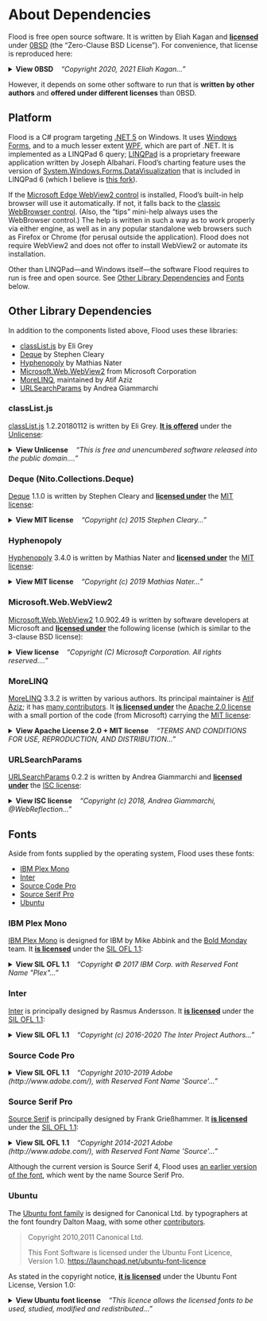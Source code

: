 <!--
  This file is part of Flood, an interactive flood-fill visualizer.

  Copyright 2021 Eliah Kagan <degeneracypressure@gmail.com>

  Permission to use, copy, modify, and/or distribute this software for any
  purpose with or without fee is hereby granted.

  THE SOFTWARE IS PROVIDED "AS IS" AND THE AUTHOR DISCLAIMS ALL WARRANTIES WITH
  REGARD TO THIS SOFTWARE INCLUDING ALL IMPLIED WARRANTIES OF MERCHANTABILITY
  AND FITNESS. IN NO EVENT SHALL THE AUTHOR BE LIABLE FOR ANY SPECIAL, DIRECT,
  INDIRECT, OR CONSEQUENTIAL DAMAGES OR ANY DAMAGES WHATSOEVER RESULTING FROM
  LOSS OF USE, DATA OR PROFITS, WHETHER IN AN ACTION OF CONTRACT, NEGLIGENCE OR
  OTHER TORTIOUS ACTION, ARISING OUT OF OR IN CONNECTION WITH THE USE OR
  PERFORMANCE OF THIS SOFTWARE.
-->

# About Dependencies

Flood is free open source software. It is written by Eliah Kagan and
[**licensed**](LICENSE) under [0BSD](https://spdx.org/licenses/0BSD.html) (the
&ldquo;Zero-Clause BSD License&rdquo;). For convenience, that license is
reproduced here:


<details>
<summary>
<strong>View 0BSD</strong>&nbsp;&nbsp;&nbsp;
<em>&ldquo;Copyright 2020, 2021 Eliah Kagan&hellip;&rdquo;</em>
</summary>

> Copyright 2020, 2021 Eliah Kagan &lt;degeneracypressure@gmail.com&gt;
>
> Permission to use, copy, modify, and/or distribute this software for any
purpose with or without fee is hereby granted.
>
> THE SOFTWARE IS PROVIDED "AS IS" AND THE AUTHOR DISCLAIMS ALL WARRANTIES WITH
REGARD TO THIS SOFTWARE INCLUDING ALL IMPLIED WARRANTIES OF MERCHANTABILITY
AND FITNESS. IN NO EVENT SHALL THE AUTHOR BE LIABLE FOR ANY SPECIAL, DIRECT,
INDIRECT, OR CONSEQUENTIAL DAMAGES OR ANY DAMAGES WHATSOEVER RESULTING FROM
LOSS OF USE, DATA OR PROFITS, WHETHER IN AN ACTION OF CONTRACT, NEGLIGENCE OR
OTHER TORTIOUS ACTION, ARISING OUT OF OR IN CONNECTION WITH THE USE OR
PERFORMANCE OF THIS SOFTWARE.
</details>

However, it depends on some other software to run that is **written by other
authors** and **offered under different licenses** than 0BSD.

## Platform

Flood is a C# program targeting [.NET 5](https://dotnet.microsoft.com/) on
Windows. It uses [Windows Forms](https://github.com/dotnet/winforms), and to a
much lesser extent [WPF](https://github.com/dotnet/wpf), which are part of
.NET. It is implemented as a LINQPad 6 query;
[LINQPad](https://www.linqpad.net/) is a proprietary freeware application
written by Joseph Albahari. Flood&rsquo;s charting feature uses the version of
[System.Windows.Forms.DataVisualization](https://github.com/dotnet/winforms-datavisualization)
that is included in LINQPad 6 (which I believe is [this
fork](https://github.com/albahari/winforms-datavisualization)).

If the [Microsoft Edge WebView2
control](https://docs.microsoft.com/en-us/microsoft-edge/webview2/) is
installed, Flood&rsquo;s built-in help browser will use it automatically. If
not, it falls back to the [classic WebBrowser
control](https://docs.microsoft.com/en-us/previous-versions/windows/internet-explorer/ie-developer/platform-apis/aa752040(v=vs.85)).
(Also, the &ldquo;tips&rdquo; mini-help always uses the WebBrowser control.)
The help is written in such a way as to work properly via either engine, as
well as in any popular standalone web browsers such as Firefox or Chrome (for
perusal outside the application). Flood does not require WebView2 and does not
offer to install WebView2 or automate its installation.

Other than LINQPad&mdash;and Windows itself&mdash;the software Flood requires
to run is free and open source. See [Other Library
Dependencies](#Other-Library-Depenencies) and [Fonts](#Fonts) below.

## Other Library Dependencies

In addition to the components listed above, Flood uses these libraries:

- [classList.js](#classListjs) by Eli Grey
- [Deque](#Deque-NitoCollectionsDeque) by Stephen Cleary
- [Hyphenopoly](#Hyphenopoly) by Mathias Nater
- [Microsoft.Web.WebView2](#MicrosoftWebWebView2) from Microsoft Corporation
- [MoreLINQ](#MoreLINQ), maintained by Atif Aziz
- [URLSearchParams](#URLSearchParams) by Andrea Giammarchi

### classList.js

[classList.js](https://github.com/eligrey/classList.js/) 1.2.20180112 is
written by Eli Grey. [**It is
offered**](https://github.com/eligrey/classList.js/blob/1.2.20180112/LICENSE.md)
under the [Unlicense](https://unlicense.org/):

<details>
<summary>
<strong>View Unlicense</strong>&nbsp;&nbsp;&nbsp;
<em>&ldquo;This is free and unencumbered software released into the public domain.&hellip;&rdquo;</em>
</summary>

> This is free and unencumbered software released into the public domain.
>
> Anyone is free to copy, modify, publish, use, compile, sell, or
distribute this software, either in source code form or as a compiled
binary, for any purpose, commercial or non-commercial, and by any
means.
>
> In jurisdictions that recognize copyright laws, the author or authors
of this software dedicate any and all copyright interest in the
software to the public domain. We make this dedication for the benefit
of the public at large and to the detriment of our heirs and
successors. We intend this dedication to be an overt act of
relinquishment in perpetuity of all present and future rights to this
software under copyright law.
>
> THE SOFTWARE IS PROVIDED "AS IS", WITHOUT WARRANTY OF ANY KIND,
EXPRESS OR IMPLIED, INCLUDING BUT NOT LIMITED TO THE WARRANTIES OF
MERCHANTABILITY, FITNESS FOR A PARTICULAR PURPOSE AND NONINFRINGEMENT.
IN NO EVENT SHALL THE AUTHORS BE LIABLE FOR ANY CLAIM, DAMAGES OR
OTHER LIABILITY, WHETHER IN AN ACTION OF CONTRACT, TORT OR OTHERWISE,
ARISING FROM, OUT OF OR IN CONNECTION WITH THE SOFTWARE OR THE USE OR
OTHER DEALINGS IN THE SOFTWARE.
>
> For more information, please refer to <http://unlicense.org/>
</details>

### Deque (Nito.Collections.Deque)

[Deque](https://github.com/StephenCleary/Deque) 1.1.0 is written by Stephen
Cleary and [**licensed
under**](https://github.com/StephenCleary/Deque/blob/v1.1.0/LICENSE) the [MIT
license](https://spdx.org/licenses/MIT.html):

<details>
<summary>
<strong>View MIT license</strong>&nbsp;&nbsp;&nbsp;
<em>&ldquo;Copyright (c) 2015 Stephen Cleary&hellip;&rdquo;</em>
</summary>

> The MIT License (MIT)
>
> Copyright (c) 2015 Stephen Cleary
>
> Permission is hereby granted, free of charge, to any person obtaining a copy
of this software and associated documentation files (the "Software"), to deal
in the Software without restriction, including without limitation the rights
to use, copy, modify, merge, publish, distribute, sublicense, and/or sell
copies of the Software, and to permit persons to whom the Software is
furnished to do so, subject to the following conditions:
>
> The above copyright notice and this permission notice shall be included in all
copies or substantial portions of the Software.
>
> THE SOFTWARE IS PROVIDED "AS IS", WITHOUT WARRANTY OF ANY KIND, EXPRESS OR
IMPLIED, INCLUDING BUT NOT LIMITED TO THE WARRANTIES OF MERCHANTABILITY,
FITNESS FOR A PARTICULAR PURPOSE AND NONINFRINGEMENT. IN NO EVENT SHALL THE
AUTHORS OR COPYRIGHT HOLDERS BE LIABLE FOR ANY CLAIM, DAMAGES OR OTHER
LIABILITY, WHETHER IN AN ACTION OF CONTRACT, TORT OR OTHERWISE, ARISING FROM,
OUT OF OR IN CONNECTION WITH THE SOFTWARE OR THE USE OR OTHER DEALINGS IN THE
SOFTWARE.
</details>

### Hyphenopoly

[Hyphenopoly](https://mnater.github.io/Hyphenopoly/) 3.4.0 is written by
Mathias Nater and [**licensed
under**](https://github.com/mnater/Hyphenopoly/blob/v3.4.0/LICENSE) the [MIT
license](https://spdx.org/licenses/MIT.html):

<details>
<summary>
<strong>View MIT license</strong>&nbsp;&nbsp;&nbsp;
<em>&ldquo;Copyright (c) 2019 Mathias Nater&hellip;&rdquo;</em>
</summary>

> The MIT License (MIT)
>
> Copyright (c) 2019 Mathias Nater
>
> Permission is hereby granted, free of charge, to any person obtaining a copy
of this software and associated documentation files (the "Software"), to deal
in the Software without restriction, including without limitation the rights
to use, copy, modify, merge, publish, distribute, sublicense, and/or sell
copies of the Software, and to permit persons to whom the Software is
furnished to do so, subject to the following conditions:
>
> The above copyright notice and this permission notice shall be included in all
copies or substantial portions of the Software.
>
> THE SOFTWARE IS PROVIDED "AS IS", WITHOUT WARRANTY OF ANY KIND, EXPRESS OR
IMPLIED, INCLUDING BUT NOT LIMITED TO THE WARRANTIES OF MERCHANTABILITY,
FITNESS FOR A PARTICULAR PURPOSE AND NONINFRINGEMENT. IN NO EVENT SHALL THE
AUTHORS OR COPYRIGHT HOLDERS BE LIABLE FOR ANY CLAIM, DAMAGES OR OTHER
LIABILITY, WHETHER IN AN ACTION OF CONTRACT, TORT OR OTHERWISE, ARISING FROM,
OUT OF OR IN CONNECTION WITH THE SOFTWARE OR THE USE OR OTHER DEALINGS IN THE
SOFTWARE.
</details>

### Microsoft.Web.WebView2

[Microsoft.Web.WebView2](https://www.nuget.org/packages/Microsoft.Web.WebView2/1.0.902.49)
1.0.902.49 is written by software developers at Microsoft and [**licensed
under**](https://www.nuget.org/packages/Microsoft.Web.WebView2/1.0.902.49/License)
the following license (which is similar to the 3-clause BSD license):

<details>
<summary>
<strong>View license</strong>&nbsp;&nbsp;&nbsp;
<em>&ldquo;Copyright (C) Microsoft Corporation. All rights reserved.&hellip;&rdquo;</em>
</summary>

> Copyright (C) Microsoft Corporation. All rights reserved.
>
> Redistribution and use in source and binary forms, with or without
modification, are permitted provided that the following conditions are
met:
>
>   * Redistributions of source code must retain the above copyright
notice, this list of conditions and the following disclaimer.
>   * Redistributions in binary form must reproduce the above
copyright notice, this list of conditions and the following disclaimer
in the documentation and/or other materials provided with the
distribution.
>   * The name of Microsoft Corporation, or the names of its contributors
may not be used to endorse or promote products derived from this
software without specific prior written permission.
>
> THIS SOFTWARE IS PROVIDED BY THE COPYRIGHT HOLDERS AND CONTRIBUTORS
"AS IS" AND ANY EXPRESS OR IMPLIED WARRANTIES, INCLUDING, BUT NOT
LIMITED TO, THE IMPLIED WARRANTIES OF MERCHANTABILITY AND FITNESS FOR
A PARTICULAR PURPOSE ARE DISCLAIMED. IN NO EVENT SHALL THE COPYRIGHT
OWNER OR CONTRIBUTORS BE LIABLE FOR ANY DIRECT, INDIRECT, INCIDENTAL,
SPECIAL, EXEMPLARY, OR CONSEQUENTIAL DAMAGES (INCLUDING, BUT NOT
LIMITED TO, PROCUREMENT OF SUBSTITUTE GOODS OR SERVICES; LOSS OF USE,
DATA, OR PROFITS; OR BUSINESS INTERRUPTION) HOWEVER CAUSED AND ON ANY
THEORY OF LIABILITY, WHETHER IN CONTRACT, STRICT LIABILITY, OR TORT
(INCLUDING NEGLIGENCE OR OTHERWISE) ARISING IN ANY WAY OUT OF THE USE
OF THIS SOFTWARE, EVEN IF ADVISED OF THE POSSIBILITY OF SUCH DAMAGE.

Microsoft.Web.WebView2 is a library that exposes the WebView2 control for use
by .NET programs, but it is not itself that control. This is to say
Microsoft.Web.WebView2 is only a *binding* for the WebView2 control. I do not
claim that the WebView2 control is itself available under the license shown
above, which I don&rsquo;t believe to be the case.

Flood does not require the WebView2 control, but it does require the
Microsoft.Web.WebView2 library even in the absence of the WebView2 control.
(The mechanism Flood uses to check if the WebView2 control is present uses that
library.)
</details>

### MoreLINQ

[MoreLINQ](https://morelinq.github.io/) 3.3.2 is written by various authors.
Its principal maintainer is [Atif Aziz](https://github.com/atifaziz); it has
[many contributors](https://github.com/morelinq/MoreLINQ/graphs/contributors).
It [**is licensed
under**](https://github.com/morelinq/MoreLINQ/blob/v3.3.2/COPYING.txt) the
[Apache 2.0 license](https://www.apache.org/licenses/LICENSE-2.0) with a small
portion of the code (from Microsoft) carrying the [MIT
license](https://spdx.org/licenses/MIT.html):

<details>
<summary>
<strong>View Apache License 2.0 + MIT license</strong>&nbsp;&nbsp;&nbsp;
<em>&ldquo;TERMS AND CONDITIONS FOR USE, REPRODUCTION, AND DISTRIBUTION&hellip;&rdquo;</em>
</summary>

> **Apache License**\
> **Version 2.0, January 2004**\
> **http://www.apache.org/licenses/**
>
>    TERMS AND CONDITIONS FOR USE, REPRODUCTION, AND DISTRIBUTION
>
>    1. Definitions.
>
>       "License" shall mean the terms and conditions for use, reproduction,
>       and distribution as defined by Sections 1 through 9 of this document.
>
>       "Licensor" shall mean the copyright owner or entity authorized by
>       the copyright owner that is granting the License.
>
>       "Legal Entity" shall mean the union of the acting entity and all
>       other entities that control, are controlled by, or are under common
>       control with that entity. For the purposes of this definition,
>       "control" means (i) the power, direct or indirect, to cause the
>       direction or management of such entity, whether by contract or
>       otherwise, or (ii) ownership of fifty percent (50%) or more of the
>       outstanding shares, or (iii) beneficial ownership of such entity.
>
>       "You" (or "Your") shall mean an individual or Legal Entity
>       exercising permissions granted by this License.
>
>       "Source" form shall mean the preferred form for making modifications,
>       including but not limited to software source code, documentation
>       source, and configuration files.
>
>       "Object" form shall mean any form resulting from mechanical
>       transformation or translation of a Source form, including but
>       not limited to compiled object code, generated documentation,
>       and conversions to other media types.
>
>       "Work" shall mean the work of authorship, whether in Source or
>       Object form, made available under the License, as indicated by a
>       copyright notice that is included in or attached to the work
>       (an example is provided in the Appendix below).
>
>       "Derivative Works" shall mean any work, whether in Source or Object
>       form, that is based on (or derived from) the Work and for which the
>       editorial revisions, annotations, elaborations, or other modifications
>       represent, as a whole, an original work of authorship. For the purposes
>       of this License, Derivative Works shall not include works that remain
>       separable from, or merely link (or bind by name) to the interfaces of,
>       the Work and Derivative Works thereof.
>
>       "Contribution" shall mean any work of authorship, including
>       the original version of the Work and any modifications or additions
>       to that Work or Derivative Works thereof, that is intentionally
>       submitted to Licensor for inclusion in the Work by the copyright owner
>       or by an individual or Legal Entity authorized to submit on behalf of
>       the copyright owner. For the purposes of this definition, "submitted"
>       means any form of electronic, verbal, or written communication sent
>       to the Licensor or its representatives, including but not limited to
>       communication on electronic mailing lists, source code control systems,
>       and issue tracking systems that are managed by, or on behalf of, the
>       Licensor for the purpose of discussing and improving the Work, but
>       excluding communication that is conspicuously marked or otherwise
>       designated in writing by the copyright owner as "Not a Contribution."
>
>       "Contributor" shall mean Licensor and any individual or Legal Entity
>       on behalf of whom a Contribution has been received by Licensor and
>       subsequently incorporated within the Work.
>
>    2. Grant of Copyright License. Subject to the terms and conditions of
>       this License, each Contributor hereby grants to You a perpetual,
>       worldwide, non-exclusive, no-charge, royalty-free, irrevocable
>       copyright license to reproduce, prepare Derivative Works of,
>       publicly display, publicly perform, sublicense, and distribute the
>       Work and such Derivative Works in Source or Object form.
>
>    3. Grant of Patent License. Subject to the terms and conditions of
>       this License, each Contributor hereby grants to You a perpetual,
>       worldwide, non-exclusive, no-charge, royalty-free, irrevocable
>       (except as stated in this section) patent license to make, have made,
>       use, offer to sell, sell, import, and otherwise transfer the Work,
>       where such license applies only to those patent claims licensable
>       by such Contributor that are necessarily infringed by their
>       Contribution(s) alone or by combination of their Contribution(s)
>       with the Work to which such Contribution(s) was submitted. If You
>       institute patent litigation against any entity (including a
>       cross-claim or counterclaim in a lawsuit) alleging that the Work
>       or a Contribution incorporated within the Work constitutes direct
>       or contributory patent infringement, then any patent licenses
>       granted to You under this License for that Work shall terminate
>       as of the date such litigation is filed.
>
>    4. Redistribution. You may reproduce and distribute copies of the
>       Work or Derivative Works thereof in any medium, with or without
>       modifications, and in Source or Object form, provided that You
>       meet the following conditions:
>
>       (a) You must give any other recipients of the Work or
>           Derivative Works a copy of this License; and
>
>       (b) You must cause any modified files to carry prominent notices
>           stating that You changed the files; and
>
>       (c) You must retain, in the Source form of any Derivative Works
>           that You distribute, all copyright, patent, trademark, and
>           attribution notices from the Source form of the Work,
>           excluding those notices that do not pertain to any part of
>           the Derivative Works; and
>
>       (d) If the Work includes a "NOTICE" text file as part of its
>           distribution, then any Derivative Works that You distribute must
>           include a readable copy of the attribution notices contained
>           within such NOTICE file, excluding those notices that do not
>           pertain to any part of the Derivative Works, in at least one
>           of the following places: within a NOTICE text file distributed
>           as part of the Derivative Works; within the Source form or
>           documentation, if provided along with the Derivative Works; or,
>           within a display generated by the Derivative Works, if and
>           wherever such third-party notices normally appear. The contents
>           of the NOTICE file are for informational purposes only and
>           do not modify the License. You may add Your own attribution
>           notices within Derivative Works that You distribute, alongside
>           or as an addendum to the NOTICE text from the Work, provided
>           that such additional attribution notices cannot be construed
>           as modifying the License.
>
>       You may add Your own copyright statement to Your modifications and
>       may provide additional or different license terms and conditions
>       for use, reproduction, or distribution of Your modifications, or
>       for any such Derivative Works as a whole, provided Your use,
>       reproduction, and distribution of the Work otherwise complies with
>       the conditions stated in this License.
>
>    5. Submission of Contributions. Unless You explicitly state otherwise,
>       any Contribution intentionally submitted for inclusion in the Work
>       by You to the Licensor shall be under the terms and conditions of
>       this License, without any additional terms or conditions.
>       Notwithstanding the above, nothing herein shall supersede or modify
>       the terms of any separate license agreement you may have executed
>       with Licensor regarding such Contributions.
>
>    6. Trademarks. This License does not grant permission to use the trade
>       names, trademarks, service marks, or product names of the Licensor,
>       except as required for reasonable and customary use in describing the
>       origin of the Work and reproducing the content of the NOTICE file.
>
>    7. Disclaimer of Warranty. Unless required by applicable law or
>       agreed to in writing, Licensor provides the Work (and each
>       Contributor provides its Contributions) on an "AS IS" BASIS,
>       WITHOUT WARRANTIES OR CONDITIONS OF ANY KIND, either express or
>       implied, including, without limitation, any warranties or conditions
>       of TITLE, NON-INFRINGEMENT, MERCHANTABILITY, or FITNESS FOR A
>       PARTICULAR PURPOSE. You are solely responsible for determining the
>       appropriateness of using or redistributing the Work and assume any
>       risks associated with Your exercise of permissions under this License.
>
>    8. Limitation of Liability. In no event and under no legal theory,
>       whether in tort (including negligence), contract, or otherwise,
>       unless required by applicable law (such as deliberate and grossly
>       negligent acts) or agreed to in writing, shall any Contributor be
>       liable to You for damages, including any direct, indirect, special,
>       incidental, or consequential damages of any character arising as a
>       result of this License or out of the use or inability to use the
>       Work (including but not limited to damages for loss of goodwill,
>       work stoppage, computer failure or malfunction, or any and all
>       other commercial damages or losses), even if such Contributor
>       has been advised of the possibility of such damages.
>
>    9. Accepting Warranty or Additional Liability. While redistributing
>       the Work or Derivative Works thereof, You may choose to offer,
>       and charge a fee for, acceptance of support, warranty, indemnity,
>       or other liability obligations and/or rights consistent with this
>       License. However, in accepting such obligations, You may act only
>       on Your own behalf and on Your sole responsibility, not on behalf
>       of any other Contributor, and only if You agree to indemnify,
>       defend, and hold each Contributor harmless for any liability
>       incurred by, or claims asserted against, such Contributor by reason
>       of your accepting any such warranty or additional liability.
>
>    END OF TERMS AND CONDITIONS
>
> ---
>
> The following notice applies to a small portion of the code:
>
> The MIT License (MIT)
>
> Copyright (c) Microsoft Corporation
>
> Permission is hereby granted, free of charge, to any person obtaining a copy
> of this software and associated documentation files (the "Software"), to deal
> in the Software without restriction, including without limitation the rights
> to use, copy, modify, merge, publish, distribute, sublicense, and/or sell
> copies of the Software, and to permit persons to whom the Software is
> furnished to do so, subject to the following conditions:
>
> The above copyright notice and this permission notice shall be included in all
> copies or substantial portions of the Software.
>
> THE SOFTWARE IS PROVIDED "AS IS", WITHOUT WARRANTY OF ANY KIND, EXPRESS OR
> IMPLIED, INCLUDING BUT NOT LIMITED TO THE WARRANTIES OF MERCHANTABILITY,
> FITNESS FOR A PARTICULAR PURPOSE AND NONINFRINGEMENT. IN NO EVENT SHALL THE
> AUTHORS OR COPYRIGHT HOLDERS BE LIABLE FOR ANY CLAIM, DAMAGES OR OTHER
> LIABILITY, WHETHER IN AN ACTION OF CONTRACT, TORT OR OTHERWISE, ARISING FROM,
> OUT OF OR IN CONNECTION WITH THE SOFTWARE OR THE USE OR OTHER DEALINGS IN THE
> SOFTWARE.
</details>

### URLSearchParams

[URLSearchParams](https://github.com/ungap/url-search-params) 0.2.2 is written
by Andrea Giammarchi and [**licensed
under**](https://github.com/ungap/url-search-params/blob/v0.2.2/LICENSE) the
[ISC license](https://spdx.org/licenses/ISC.html):

<details>
<summary>
<strong>View ISC license</strong>&nbsp;&nbsp;&nbsp;
<em>&ldquo;Copyright (c) 2018, Andrea Giammarchi, @WebReflection&hellip;&rdquo;</em>
</summary>

> ISC License
>
> Copyright (c) 2018, Andrea Giammarchi, @WebReflection
>
> Permission to use, copy, modify, and/or distribute this software for any
purpose with or without fee is hereby granted, provided that the above
copyright notice and this permission notice appear in all copies.
>
> THE SOFTWARE IS PROVIDED "AS IS" AND THE AUTHOR DISCLAIMS ALL WARRANTIES WITH
REGARD TO THIS SOFTWARE INCLUDING ALL IMPLIED WARRANTIES OF MERCHANTABILITY
AND FITNESS. IN NO EVENT SHALL THE AUTHOR BE LIABLE FOR ANY SPECIAL, DIRECT,
INDIRECT, OR CONSEQUENTIAL DAMAGES OR ANY DAMAGES WHATSOEVER RESULTING FROM
LOSS OF USE, DATA OR PROFITS, WHETHER IN AN ACTION OF CONTRACT, NEGLIGENCE
OR OTHER TORTIOUS ACTION, ARISING OUT OF OR IN CONNECTION WITH THE USE OR
PERFORMANCE OF THIS SOFTWARE.
</details>

## Fonts

Aside from fonts supplied by the operating system, Flood uses these fonts:

- [IBM Plex Mono](#IBM-Plex-Mono)
- [Inter](#Inter)
- [Source Code Pro](#Source-Code-Pro)
- [Source Serif Pro](#Source-Serif-Pro)
- [Ubuntu](#Ubuntu)

### IBM Plex Mono

[IBM Plex Mono](https://www.ibm.com/plex/) is designed for IBM by Mike Abbink
and the [Bold Monday](https://boldmonday.com/custom/ibm/) team. It [**is
licensed**](https://github.com/IBM/plex/blob/master/LICENSE.txt) under the [SIL
OFL 1.1](https://scripts.sil.org/cms/scripts/page.php?site_id=nrsi&id=OFL):

<details>
<summary>
<strong>View SIL OFL 1.1</strong>&nbsp;&nbsp;&nbsp;
<em>&ldquo;Copyright © 2017 IBM Corp. with Reserved Font Name "Plex"&hellip;&rdquo;</em>
</summary>

> Copyright © 2017 IBM Corp. with Reserved Font Name "Plex"
>
> This Font Software is licensed under the SIL Open Font License, Version 1.1.
>
> This license is copied below, and is also available with a FAQ at: http://scripts.sil.org/OFL
>
>
> -----------------------------------------------------------\
> SIL OPEN FONT LICENSE Version 1.1 - 26 February 2007\
> \-----------------------------------------------------------
>
> PREAMBLE\
> The goals of the Open Font License (OFL) are to stimulate worldwide
> development of collaborative font projects, to support the font creation
> efforts of academic and linguistic communities, and to provide a free and
> open framework in which fonts may be shared and improved in partnership
> with others.
>
> The OFL allows the licensed fonts to be used, studied, modified and
> redistributed freely as long as they are not sold by themselves. The
> fonts, including any derivative works, can be bundled, embedded,
> redistributed and/or sold with any software provided that any reserved
> names are not used by derivative works. The fonts and derivatives,
> however, cannot be released under any other type of license. The
> requirement for fonts to remain under this license does not apply
> to any document created using the fonts or their derivatives.
>
> DEFINITIONS\
> "Font Software" refers to the set of files released by the Copyright
> Holder(s) under this license and clearly marked as such. This may
> include source files, build scripts and documentation.
>
> "Reserved Font Name" refers to any names specified as such after the
> copyright statement(s).
>
> "Original Version" refers to the collection of Font Software components as
> distributed by the Copyright Holder(s).
>
> "Modified Version" refers to any derivative made by adding to, deleting,
> or substituting -- in part or in whole -- any of the components of the
> Original Version, by changing formats or by porting the Font Software to a
> new environment.
>
> "Author" refers to any designer, engineer, programmer, technical
> writer or other person who contributed to the Font Software.
>
> PERMISSION & CONDITIONS\
> Permission is hereby granted, free of charge, to any person obtaining
> a copy of the Font Software, to use, study, copy, merge, embed, modify,
> redistribute, and sell modified and unmodified copies of the Font
> Software, subject to the following conditions:
>
> 1) Neither the Font Software nor any of its individual components,
> in Original or Modified Versions, may be sold by itself.
>
> 2) Original or Modified Versions of the Font Software may be bundled,
> redistributed and/or sold with any software, provided that each copy
> contains the above copyright notice and this license. These can be
> included either as stand-alone text files, human-readable headers or
> in the appropriate machine-readable metadata fields within text or
> binary files as long as those fields can be easily viewed by the user.
>
> 3) No Modified Version of the Font Software may use the Reserved Font
> Name(s) unless explicit written permission is granted by the corresponding
> Copyright Holder. This restriction only applies to the primary font name as
> presented to the users.
>
> 4) The name(s) of the Copyright Holder(s) or the Author(s) of the Font
> Software shall not be used to promote, endorse or advertise any
> Modified Version, except to acknowledge the contribution(s) of the
> Copyright Holder(s) and the Author(s) or with their explicit written
> permission.
>
> 5) The Font Software, modified or unmodified, in part or in whole,
> must be distributed entirely under this license, and must not be
> distributed under any other license. The requirement for fonts to
> remain under this license does not apply to any document created
> using the Font Software.
>
> TERMINATION\
> This license becomes null and void if any of the above conditions are
> not met.
>
> DISCLAIMER\
> THE FONT SOFTWARE IS PROVIDED "AS IS", WITHOUT WARRANTY OF ANY KIND,
> EXPRESS OR IMPLIED, INCLUDING BUT NOT LIMITED TO ANY WARRANTIES OF
> MERCHANTABILITY, FITNESS FOR A PARTICULAR PURPOSE AND NONINFRINGEMENT
> OF COPYRIGHT, PATENT, TRADEMARK, OR OTHER RIGHT. IN NO EVENT SHALL THE
> COPYRIGHT HOLDER BE LIABLE FOR ANY CLAIM, DAMAGES OR OTHER LIABILITY,
> INCLUDING ANY GENERAL, SPECIAL, INDIRECT, INCIDENTAL, OR CONSEQUENTIAL
> DAMAGES, WHETHER IN AN ACTION OF CONTRACT, TORT OR OTHERWISE, ARISING
> FROM, OUT OF THE USE OR INABILITY TO USE THE FONT SOFTWARE OR FROM
> OTHER DEALINGS IN THE FONT SOFTWARE.
</details>

### Inter

[Inter](https://github.com/rsms/inter/) is principally designed by Rasmus
Andersson. It [**is
licensed**](https://github.com/rsms/inter/blob/master/LICENSE.txt) under the
[SIL OFL
1.1](https://scripts.sil.org/cms/scripts/page.php?site_id=nrsi&id=OFL):

<details>
<summary>
<strong>View SIL OFL 1.1</strong>&nbsp;&nbsp;&nbsp;
<em>&ldquo;Copyright (c) 2016-2020 The Inter Project Authors&hellip;&rdquo;</em>
</summary>

> Copyright (c) 2016-2020 The Inter Project Authors.\
> "Inter" is trademark of Rasmus Andersson.\
> https://github.com/rsms/inter
>
> This Font Software is licensed under the SIL Open Font License, Version 1.1.\
> This license is copied below, and is also available with a FAQ at:\
> http://scripts.sil.org/OFL
>
> \-----------------------------------------------------------\
> SIL OPEN FONT LICENSE Version 1.1 - 26 February 2007\
> \-----------------------------------------------------------
>
> PREAMBLE\
> The goals of the Open Font License (OFL) are to stimulate worldwide
> development of collaborative font projects, to support the font creation
> efforts of academic and linguistic communities, and to provide a free and
> open framework in which fonts may be shared and improved in partnership
> with others.
>
> The OFL allows the licensed fonts to be used, studied, modified and
> redistributed freely as long as they are not sold by themselves. The
> fonts, including any derivative works, can be bundled, embedded,
> redistributed and/or sold with any software provided that any reserved
> names are not used by derivative works. The fonts and derivatives,
> however, cannot be released under any other type of license. The
> requirement for fonts to remain under this license does not apply
> to any document created using the fonts or their derivatives.
>
> DEFINITIONS\
> "Font Software" refers to the set of files released by the Copyright
> Holder(s) under this license and clearly marked as such. This may
> include source files, build scripts and documentation.
>
> "Reserved Font Name" refers to any names specified as such after the
> copyright statement(s).
>
> "Original Version" refers to the collection of Font Software components as
> distributed by the Copyright Holder(s).
>
> "Modified Version" refers to any derivative made by adding to, deleting,
> or substituting -- in part or in whole -- any of the components of the
> Original Version, by changing formats or by porting the Font Software to a
> new environment.
>
> "Author" refers to any designer, engineer, programmer, technical
> writer or other person who contributed to the Font Software.
>
> PERMISSION AND CONDITIONS\
> Permission is hereby granted, free of charge, to any person obtaining
> a copy of the Font Software, to use, study, copy, merge, embed, modify,
> redistribute, and sell modified and unmodified copies of the Font
> Software, subject to the following conditions:
>
> 1) Neither the Font Software nor any of its individual components,
> in Original or Modified Versions, may be sold by itself.
>
> 2) Original or Modified Versions of the Font Software may be bundled,
> redistributed and/or sold with any software, provided that each copy
> contains the above copyright notice and this license. These can be
> included either as stand-alone text files, human-readable headers or
> in the appropriate machine-readable metadata fields within text or
> binary files as long as those fields can be easily viewed by the user.
>
> 3) No Modified Version of the Font Software may use the Reserved Font
> Name(s) unless explicit written permission is granted by the corresponding
> Copyright Holder. This restriction only applies to the primary font name as
> presented to the users.
>
> 4) The name(s) of the Copyright Holder(s) or the Author(s) of the Font
> Software shall not be used to promote, endorse or advertise any
> Modified Version, except to acknowledge the contribution(s) of the
> Copyright Holder(s) and the Author(s) or with their explicit written
> permission.
>
> 5) The Font Software, modified or unmodified, in part or in whole,
> must be distributed entirely under this license, and must not be
> distributed under any other license. The requirement for fonts to
> remain under this license does not apply to any document created
> using the Font Software.
>
> TERMINATION\
> This license becomes null and void if any of the above conditions are
> not met.
>
> DISCLAIMER\
> THE FONT SOFTWARE IS PROVIDED "AS IS", WITHOUT WARRANTY OF ANY KIND,
> EXPRESS OR IMPLIED, INCLUDING BUT NOT LIMITED TO ANY WARRANTIES OF
> MERCHANTABILITY, FITNESS FOR A PARTICULAR PURPOSE AND NONINFRINGEMENT
> OF COPYRIGHT, PATENT, TRADEMARK, OR OTHER RIGHT. IN NO EVENT SHALL THE
> COPYRIGHT HOLDER BE LIABLE FOR ANY CLAIM, DAMAGES OR OTHER LIABILITY,
> INCLUDING ANY GENERAL, SPECIAL, INDIRECT, INCIDENTAL, OR CONSEQUENTIAL
> DAMAGES, WHETHER IN AN ACTION OF CONTRACT, TORT OR OTHERWISE, ARISING
> FROM, OUT OF THE USE OR INABILITY TO USE THE FONT SOFTWARE OR FROM
> OTHER DEALINGS IN THE FONT SOFTWARE.
</details>

### Source Code Pro

<details>
<summary>
<strong>View SIL OFL 1.1</strong>&nbsp;&nbsp;&nbsp;
<em>&ldquo;Copyright 2010-2019 Adobe (http://www.adobe.com/), with Reserved Font Name 'Source'&hellip;&rdquo;</em>
</summary>

[Source Code Pro](https://adobe-fonts.github.io/source-code-pro/) is
principally designed by Paul D. Hunt. It [**is
licensed**](https://github.com/adobe-fonts/source-code-pro/blob/release/LICENSE.md)
under the [SIL OFL
1.1](https://scripts.sil.org/cms/scripts/page.php?site_id=nrsi&id=OFL):

> Copyright 2010-2019 Adobe (http://www.adobe.com/), with Reserved Font Name 'Source'. All Rights Reserved. Source is a trademark of Adobe in the United States and/or other countries.
>
> This Font Software is licensed under the SIL Open Font License, Version 1.1.
>
> This license is copied below, and is also available with a FAQ at: http://scripts.sil.org/OFL
>
>
> -----------------------------------------------------------\
> SIL OPEN FONT LICENSE Version 1.1 - 26 February 2007\
> \-----------------------------------------------------------
>
> PREAMBLE\
> The goals of the Open Font License (OFL) are to stimulate worldwide
> development of collaborative font projects, to support the font creation
> efforts of academic and linguistic communities, and to provide a free and
> open framework in which fonts may be shared and improved in partnership
> with others.
>
> The OFL allows the licensed fonts to be used, studied, modified and
> redistributed freely as long as they are not sold by themselves. The
> fonts, including any derivative works, can be bundled, embedded,
> redistributed and/or sold with any software provided that any reserved
> names are not used by derivative works. The fonts and derivatives,
> however, cannot be released under any other type of license. The
> requirement for fonts to remain under this license does not apply
> to any document created using the fonts or their derivatives.
>
> DEFINITIONS\
> "Font Software" refers to the set of files released by the Copyright
> Holder(s) under this license and clearly marked as such. This may
> include source files, build scripts and documentation.
>
> "Reserved Font Name" refers to any names specified as such after the
> copyright statement(s).
>
> "Original Version" refers to the collection of Font Software components as
> distributed by the Copyright Holder(s).
>
> "Modified Version" refers to any derivative made by adding to, deleting,
> or substituting -- in part or in whole -- any of the components of the
> Original Version, by changing formats or by porting the Font Software to a
> new environment.
>
> "Author" refers to any designer, engineer, programmer, technical
> writer or other person who contributed to the Font Software.
>
> PERMISSION & CONDITIONS\
> Permission is hereby granted, free of charge, to any person obtaining
> a copy of the Font Software, to use, study, copy, merge, embed, modify,
> redistribute, and sell modified and unmodified copies of the Font
> Software, subject to the following conditions:
>
> 1) Neither the Font Software nor any of its individual components,
> in Original or Modified Versions, may be sold by itself.
>
> 2) Original or Modified Versions of the Font Software may be bundled,
> redistributed and/or sold with any software, provided that each copy
> contains the above copyright notice and this license. These can be
> included either as stand-alone text files, human-readable headers or
> in the appropriate machine-readable metadata fields within text or
> binary files as long as those fields can be easily viewed by the user.
>
> 3) No Modified Version of the Font Software may use the Reserved Font
> Name(s) unless explicit written permission is granted by the corresponding
> Copyright Holder. This restriction only applies to the primary font name as
> presented to the users.
>
> 4) The name(s) of the Copyright Holder(s) or the Author(s) of the Font
> Software shall not be used to promote, endorse or advertise any
> Modified Version, except to acknowledge the contribution(s) of the
> Copyright Holder(s) and the Author(s) or with their explicit written
> permission.
>
> 5) The Font Software, modified or unmodified, in part or in whole,
> must be distributed entirely under this license, and must not be
> distributed under any other license. The requirement for fonts to
> remain under this license does not apply to any document created
> using the Font Software.
>
> TERMINATION\
> This license becomes null and void if any of the above conditions are
> not met.
>
> DISCLAIMER\
> THE FONT SOFTWARE IS PROVIDED "AS IS", WITHOUT WARRANTY OF ANY KIND,
> EXPRESS OR IMPLIED, INCLUDING BUT NOT LIMITED TO ANY WARRANTIES OF
> MERCHANTABILITY, FITNESS FOR A PARTICULAR PURPOSE AND NONINFRINGEMENT
> OF COPYRIGHT, PATENT, TRADEMARK, OR OTHER RIGHT. IN NO EVENT SHALL THE
> COPYRIGHT HOLDER BE LIABLE FOR ANY CLAIM, DAMAGES OR OTHER LIABILITY,
> INCLUDING ANY GENERAL, SPECIAL, INDIRECT, INCIDENTAL, OR CONSEQUENTIAL
> DAMAGES, WHETHER IN AN ACTION OF CONTRACT, TORT OR OTHERWISE, ARISING
> FROM, OUT OF THE USE OR INABILITY TO USE THE FONT SOFTWARE OR FROM
> OTHER DEALINGS IN THE FONT SOFTWARE.
</details>

### Source Serif Pro

[Source Serif](https://adobe-fonts.github.io/source-serif/) is principally
designed by Frank Grießhammer. It [**is
licensed**](https://github.com/adobe-fonts/source-serif/blob/release/LICENSE.md)
under the [SIL OFL
1.1](https://scripts.sil.org/cms/scripts/page.php?site_id=nrsi&id=OFL):

<details>
<summary>
<strong>View SIL OFL 1.1</strong>&nbsp;&nbsp;&nbsp;
<em>&ldquo;Copyright 2014-2021 Adobe (http://www.adobe.com/), with Reserved Font Name 'Source'&hellip;&rdquo;</em>
</summary>

> Copyright 2014-2021 Adobe (http://www.adobe.com/), with Reserved Font Name 'Source'. All Rights Reserved. Source is a trademark of Adobe in the United States and/or other countries.
>
> This Font Software is licensed under the SIL Open Font License, Version 1.1.
>
> This license is copied below, and is also available with a FAQ at: http://scripts.sil.org/OFL
>
>
> -----------------------------------------------------------\
> SIL OPEN FONT LICENSE Version 1.1 - 26 February 2007\
> \-----------------------------------------------------------
>
> PREAMBLE\
> The goals of the Open Font License (OFL) are to stimulate worldwide
> development of collaborative font projects, to support the font creation
> efforts of academic and linguistic communities, and to provide a free and
> open framework in which fonts may be shared and improved in partnership
> with others.
>
> The OFL allows the licensed fonts to be used, studied, modified and
> redistributed freely as long as they are not sold by themselves. The
> fonts, including any derivative works, can be bundled, embedded,
> redistributed and/or sold with any software provided that any reserved
> names are not used by derivative works. The fonts and derivatives,
> however, cannot be released under any other type of license. The
> requirement for fonts to remain under this license does not apply
> to any document created using the fonts or their derivatives.
>
> DEFINITIONS\
> "Font Software" refers to the set of files released by the Copyright
> Holder(s) under this license and clearly marked as such. This may
> include source files, build scripts and documentation.
>
> "Reserved Font Name" refers to any names specified as such after the
> copyright statement(s).
>
> "Original Version" refers to the collection of Font Software components as
> distributed by the Copyright Holder(s).
>
> "Modified Version" refers to any derivative made by adding to, deleting,
> or substituting -- in part or in whole -- any of the components of the
> Original Version, by changing formats or by porting the Font Software to a
> new environment.
>
> "Author" refers to any designer, engineer, programmer, technical
> writer or other person who contributed to the Font Software.
>
> PERMISSION & CONDITIONS\
> Permission is hereby granted, free of charge, to any person obtaining
> a copy of the Font Software, to use, study, copy, merge, embed, modify,
> redistribute, and sell modified and unmodified copies of the Font
> Software, subject to the following conditions:
>
> 1) Neither the Font Software nor any of its individual components,
> in Original or Modified Versions, may be sold by itself.
>
> 2) Original or Modified Versions of the Font Software may be bundled,
> redistributed and/or sold with any software, provided that each copy
> contains the above copyright notice and this license. These can be
> included either as stand-alone text files, human-readable headers or
> in the appropriate machine-readable metadata fields within text or
> binary files as long as those fields can be easily viewed by the user.
>
> 3) No Modified Version of the Font Software may use the Reserved Font
> Name(s) unless explicit written permission is granted by the corresponding
> Copyright Holder. This restriction only applies to the primary font name as
> presented to the users.
>
> 4) The name(s) of the Copyright Holder(s) or the Author(s) of the Font
> Software shall not be used to promote, endorse or advertise any
> Modified Version, except to acknowledge the contribution(s) of the
> Copyright Holder(s) and the Author(s) or with their explicit written
> permission.
>
> 5) The Font Software, modified or unmodified, in part or in whole,
> must be distributed entirely under this license, and must not be
> distributed under any other license. The requirement for fonts to
> remain under this license does not apply to any document created
> using the Font Software.
>
> TERMINATION\
> This license becomes null and void if any of the above conditions are
> not met.
>
> DISCLAIMER\
> THE FONT SOFTWARE IS PROVIDED "AS IS", WITHOUT WARRANTY OF ANY KIND,
> EXPRESS OR IMPLIED, INCLUDING BUT NOT LIMITED TO ANY WARRANTIES OF
> MERCHANTABILITY, FITNESS FOR A PARTICULAR PURPOSE AND NONINFRINGEMENT
> OF COPYRIGHT, PATENT, TRADEMARK, OR OTHER RIGHT. IN NO EVENT SHALL THE
> COPYRIGHT HOLDER BE LIABLE FOR ANY CLAIM, DAMAGES OR OTHER LIABILITY,
> INCLUDING ANY GENERAL, SPECIAL, INDIRECT, INCIDENTAL, OR CONSEQUENTIAL
> DAMAGES, WHETHER IN AN ACTION OF CONTRACT, TORT OR OTHERWISE, ARISING
> FROM, OUT OF THE USE OR INABILITY TO USE THE FONT SOFTWARE OR FROM
> OTHER DEALINGS IN THE FONT SOFTWARE.
</details>

Although the current version is Source Serif 4, Flood uses [an earlier version
of the font](https://fonts.google.com/specimen/Source+Serif+Pro), which went by
the name Source Serif Pro.

### Ubuntu

The [Ubuntu font family](https://design.ubuntu.com/font/) is designed for
Canonical Ltd. by typographers at the font foundry Dalton Maag, with some other
[contributors](https://launchpad.net/~uff-contributors).

> Copyright 2010,2011 Canonical Ltd.
>
> This Font Software is licensed under the Ubuntu Font Licence, Version
1.0.  https://launchpad.net/ubuntu-font-licence

As stated in the copyright notice, [**it is
licensed**](https://ubuntu.com/legal/font-licence) under the Ubuntu Font
License, Version 1.0:

<details>
<summary>
<strong>View Ubuntu font license</strong>&nbsp;&nbsp;&nbsp;
<em>&ldquo;This licence allows the licensed fonts to be used, studied, modified and redistributed&hellip;&rdquo;</em>
</summary>

> # Ubuntu font licence
>
> ## Version 1.0
>
> ### Preamble
>
> This licence allows the licensed fonts to be used, studied, modified and redistributed freely. The fonts, including any derivative works, can be bundled, embedded, and redistributed provided the terms of this licence are met. The fonts and derivatives, however, cannot be released under any other licence. The requirement for fonts to remain under this licence does not require any document created using the fonts or their derivatives to be published under this licence, as long as the primary purpose of the document is not to be a vehicle for the distribution of the fonts.
>
> ### Definitions
>
> “Font Software” refers to the set of files released by the Copyright Holder(s) under this licence and clearly marked as such. This may include source files, build scripts and documentation.
>
> “Original Version” refers to the collection of Font Software components as received under this licence.
>
> “Modified Version” refers to any derivative made by adding to, deleting, or substituting — in part or in whole — any of the components of the Original Version, by changing formats or by porting the Font Software to a new environment.
>
> “Copyright Holder(s)” refers to all individuals and companies who have a copyright ownership of the Font Software.
>
> “Substantially Changed” refers to Modified Versions which can be easily identified as dissimilar to the Font Software by users of the Font Software comparing the Original Version with the Modified Version.
>
> To “Propagate” a work means to do anything with it that, without permission, would make you directly or secondarily liable for infringement under applicable copyright law, except executing it on a computer or modifying a private copy. Propagation includes copying, distribution (with or without modification and with or without charging a redistribution fee), making available to the public, and in some countries other activities as well.
>
> ### Permission & Conditions
>
> This licence does not grant any rights under trademark law and all such rights are reserved.
>
> Permission is hereby granted, free of charge, to any person obtaining a copy of the Font Software, to propagate the Font Software, subject to the below conditions:
>
> 1.  Each copy of the Font Software must contain the above copyright notice and this licence. These can be included either as stand-alone text files, human-readable headers or in the appropriate machine-readable metadata fields within text or binary files as long as those fields can be easily viewed by the user.
> 2.  The font name complies with the following:
>     1.  The Original Version must retain its name, unmodified.
>     2.  Modified Versions which are Substantially Changed must be renamed to avoid use of the name of the Original Version or similar names entirely.
>     3.  Modified Versions which are not Substantially Changed must be renamed to both
>         1.  retain the name of the Original Version and
>         2.  add additional naming elements to distinguish the Modified Version from the Original Version. The name of such Modified Versions must be the name of the Original Version, with “derivative X” where X represents the name of the new work, appended to that name.
> 3.  The name(s) of the Copyright Holder(s) and any contributor to the Font Software shall not be used to promote, endorse or advertise any Modified Version, except
>     1.  as required by this licence,
>     2.  to acknowledge the contribution(s) of the Copyright Holder(s) or
>     3.  with their explicit written permission.
> 4.  The Font Software, modified or unmodified, in part or in whole, must be distributed entirely under this licence, and must not be distributed under any other licence. The requirement for fonts to remain under this licence does not affect any document created using the Font Software, except any version of the Font Software extracted from a document created using the Font Software may only be distributed under this licence.
>
> ### Termination
>
> This licence becomes null and void if any of the above conditions are not met.
>
> ### Disclaimer
>
> THE FONT SOFTWARE IS PROVIDED “AS IS”, WITHOUT WARRANTY OF ANY KIND, EXPRESS OR IMPLIED, INCLUDING BUT NOT LIMITED TO ANY WARRANTIES OF MERCHANTABILITY, FITNESS FOR A PARTICULAR PURPOSE AND NONINFRINGEMENT OF COPYRIGHT, PATENT, TRADEMARK, OR OTHER RIGHT. IN NO EVENT SHALL THE COPYRIGHT HOLDER BE LIABLE FOR ANY CLAIM, DAMAGES OR OTHER LIABILITY, INCLUDING ANY GENERAL, SPECIAL, INDIRECT, INCIDENTAL, OR CONSEQUENTIAL DAMAGES, WHETHER IN AN ACTION OF CONTRACT, TORT OR OTHERWISE, ARISING FROM, OUT OF THE USE OR INABILITY TO USE THE FONT SOFTWARE OR FROM OTHER DEALINGS IN THE FONT SOFTWARE.
</details>
